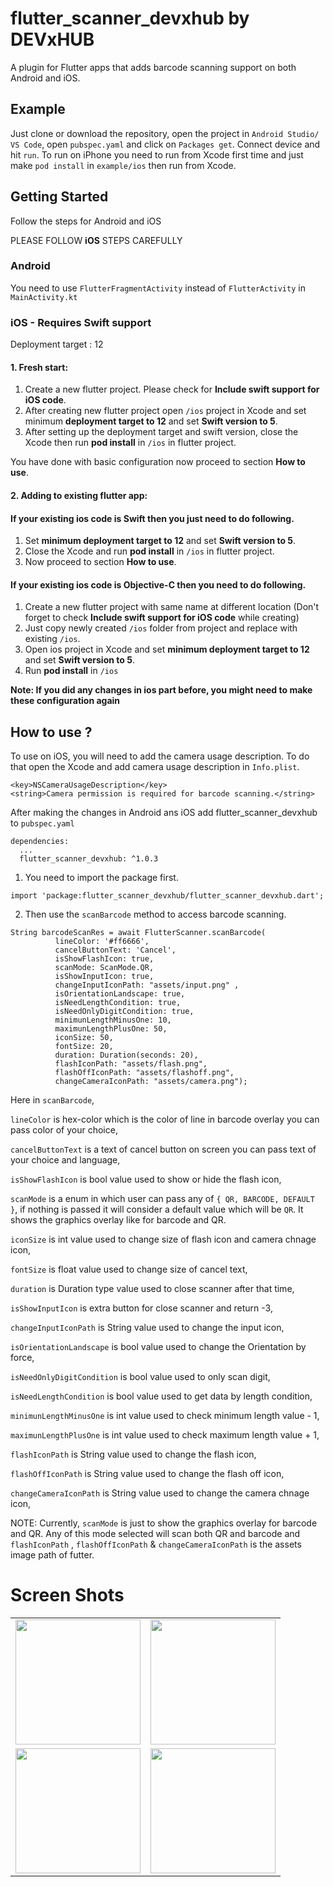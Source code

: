 # flutter_scanner_devxhub by DEVxHUB

A plugin for Flutter apps that adds barcode scanning support on both Android and iOS.

## Example

Just clone or download the repository, open the project in `Android Studio/ VS Code`, open `pubspec.yaml` and click on `Packages get`.
Connect device and hit `run`.
To run on iPhone you need to run from Xcode first time and just make `pod install` in `example/ios` then run from Xcode.

## Getting Started

Follow the steps for Android and iOS

PLEASE FOLLOW **iOS** STEPS CAREFULLY

### Android

You need to use `FlutterFragmentActivity` instead of `FlutterActivity` in `MainActivity.kt`

### iOS - Requires Swift support

Deployment target : 12

#### 1. Fresh start:

1.  Create a new flutter project. Please check for **Include swift support for iOS code**.
2.  After creating new flutter project open `/ios` project in Xcode and set minimum **deployment target to 12**
    and set **Swift version to 5**.
3.  After setting up the deployment target and swift version, close the Xcode then run **pod install** in `/ios` in flutter project.

You have done with basic configuration now proceed to section **How to use**.

#### 2. Adding to existing flutter app:

#### If your existing ios code is **Swift** then you just need to do following.

1. Set **minimum deployment target to 12** and set **Swift version to 5**.
2. Close the Xcode and run **pod install** in `/ios` in flutter project.
3. Now proceed to section **How to use**.

#### If your existing ios code is **Objective-C** then you need to do following.

1. Create a new flutter project with same name at different location (Don't forget to check **Include swift support for iOS code** while creating)
2. Just copy newly created `/ios` folder from project and replace with existing `/ios`.
3. Open ios project in Xcode and set **minimum deployment target to 12** and set **Swift version to 5**.
4. Run **pod install** in `/ios`

**Note: If you did any changes in ios part before, you might need to make these configuration again**

## How to use ?

To use on iOS, you will need to add the camera usage description.
To do that open the Xcode and add camera usage description in `Info.plist`.

```
<key>NSCameraUsageDescription</key>
<string>Camera permission is required for barcode scanning.</string>
```

After making the changes in Android ans iOS add flutter_scanner_devxhub to `pubspec.yaml`

```
dependencies:
  ...
  flutter_scanner_devxhub: ^1.0.3
```

1. You need to import the package first.

```
import 'package:flutter_scanner_devxhub/flutter_scanner_devxhub.dart';
```

2. Then use the `scanBarcode` method to access barcode scanning.

```
String barcodeScanRes = await FlutterScanner.scanBarcode(
          lineColor: '#ff6666',
          cancelButtonText: 'Cancel',
          isShowFlashIcon: true,
          scanMode: ScanMode.QR,
          isShowInputIcon: true,
          changeInputIconPath: "assets/input.png" ,
          isOrientationLandscape: true,
          isNeedLengthCondition: true,
          isNeedOnlyDigitCondition: true,
          minimunLengthMinusOne: 10,
          maximunLengthPlusOne: 50,
          iconSize: 50,
          fontSize: 20,
          duration: Duration(seconds: 20),
          flashIconPath: "assets/flash.png",
          flashOffIconPath: "assets/flashoff.png",
          changeCameraIconPath: "assets/camera.png");
```

Here in `scanBarcode`,

`lineColor` is hex-color which is the color of line in barcode overlay you can pass color of your choice,

`cancelButtonText` is a text of cancel button on screen you can pass text of your choice and language,

`isShowFlashIcon` is bool value used to show or hide the flash icon,

`scanMode` is a enum in which user can pass any of `{ QR, BARCODE, DEFAULT }`, if nothing is passed it will consider a default value which will be `QR`.
It shows the graphics overlay like for barcode and QR.

`iconSize` is int value used to change size of flash icon and camera chnage icon,

`fontSize` is float value used to change size of cancel text,

`duration` is Duration type value used to close scanner after that time,

`isShowInputIcon` is extra button for close scanner and return -3,

`changeInputIconPath` is String value used to change the input icon,

`isOrientationLandscape` is bool value used to change the Orientation by force,

`isNeedOnlyDigitCondition` is bool value used to only scan digit,

`isNeedLengthCondition` is bool value used to get data by length condition,

`minimunLengthMinusOne` is int value used to check minimum length value - 1,

`maximunLengthPlusOne` is int value used to check maximum length value + 1,

`flashIconPath` is String value used to change the flash icon,

`flashOffIconPath` is String value used to change the flash off icon,

`changeCameraIconPath` is String value used to change the camera chnage icon,

NOTE: Currently, `scanMode` is just to show the graphics overlay for barcode and QR. Any of this mode selected will scan both QR and barcode and `flashIconPath` , `flashOffIconPath` & `changeCameraIconPath` is the assets image path of futter.

# Screen Shots

<table>
  <tr>
    <td><img src="https://raw.githubusercontent.com/devxhub/flutter_scanner/second_update/screen_shots/Screenshot_20231224-211848.png" width="200" style="max-width:100%;" /></td>
    <td><img src="https://raw.githubusercontent.com/devxhub/flutter_scanner/second_update/screen_shots/Screenshot_20231224-211932.png" width="200" style="max-width:100%;" /></td>
  </tr>
  <tr>
    <td><img src="https://raw.githubusercontent.com/devxhub/flutter_scanner/second_update/screen_shots/Screenshot_20231227-180251.png" width="200" style="max-width:100%;" /></td>
    <td><img src="https://raw.githubusercontent.com/devxhub/flutter_scanner/second_update/screen_shots/Screenshot_20231227-184259.png" width="200" style="max-width:100%;" /></td>
  </tr>
</table>
